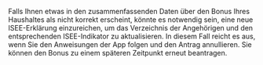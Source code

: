 Falls Ihnen etwas in den zusammenfassenden Daten über den Bonus Ihres Haushaltes als nicht korrekt erscheint, könnte es notwendig sein, eine neue ISEE-Erklärung einzureichen, um das Verzeichnis der Angehörigen und den entsprechenden ISEE-Indikator zu aktualisieren. In diesem Fall reicht es aus, wenn Sie den Anweisungen der App folgen und den Antrag annullieren. Sie können den Bonus zu einem späteren Zeitpunkt erneut beantragen.